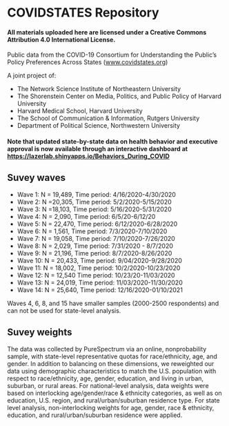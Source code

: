 # COVIDSTATES Repository

#### All materials uploaded here are licensed under a Creative Commons Attribution 4.0 International License. 

Public data from the COVID-19 Consortium for Understanding the Public’s Policy Preferences Across States (www.covidstates.org)

A joint project of:

- The Network Science Institute of Northeastern University
- The Shorenstein Center on Media, Politics, and Public Policy of Harvard University
- Harvard Medical School, Harvard University
- The School of Communication & Information, Rutgers University
- Department of Political Science, Northwestern University


#### Note that updated state-by-state data on health behavior and executive approval is now available through an interactive dashboard at https://lazerlab.shinyapps.io/Behaviors_During_COVID


## Suvey waves


- Wave 1: N = 19,489, Time period: 4/16/2020-4/30/2020
- Wave 2: N =20,305, Time period: 5/2/2020-5/15/2020
- Wave 3: N =18,103, Time period: 5/16/2020-5/31/2020
- Wave 4: N = 2,090, Time period: 6/5/20-6/12/20
- Wave 5: N = 22,470, Time period: 6/12/2020-6/28/2020  
- Wave 6: N = 1,561, Time period: 7/3/2020-7/10/2020 
- Wave 7: N = 19,058, Time period: 7/10/2020-7/26/2020
- Wave 8: N = 2,029, Time period: 7/31/2020 - 8/7/2020   
- Wave 9: N = 21,196, Time period: 8/7/2020-8/26/2020 
- Wave 10: N = 20,433, Time period: 9/04/2020-9/28/2020 
- Wave 11: N  = 18,002, Time period: 10/2/2020-10/23/2020
- Wave 12: N  = 12,540 Time period: 10/23/20-11/03/2020
- Wave 13: N = 24,019, Time period: 11/03/2020-11/30/2020
- Wave 14: N = 25,640, Time period: 12/16/2020-01/10/2021


Waves 4, 6, 8, and 15 have smaller samples (2000-2500 respondents) and can not be used for state-level analysis.


## Suvey weights
The data was collected by PureSpectrum via an online, nonprobability sample, with state-level representative quotas for race/ethnicity, age, and gender. In addition to balancing on these dimensions, we reweighted our data using demographic characteristics to match the U.S. population with respect to race/ethnicity, age, gender, education, and living in urban, suburban, or rural areas. 
For national-level analysis, data weights were based on interlocking age/gender/race & ethnicity categories, as well as on education, U.S. region, and rural/urban/suburban residence type. For state level analysis, non-interlocking weights for age, gender, race & ethnicity, education, and rural/urban/suburban residence were applied.
